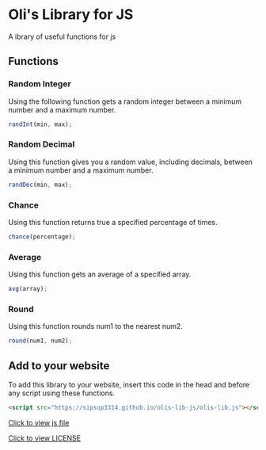 # Oli's Library for JS
A ibrary of useful functions for js
## Functions
### Random Integer
Using the following function gets a random integer between a minimum number and a maximum number.
```js
randInt(min, max);
```

### Random Decimal
Using this function gives you a random value, including decimals, between a minimum number and a maximum number.
```js
randDec(min, max);
```

### Chance
Using this function returns true a specified percentage of times.
```js
chance(percentage);
```
### Average
Using this function gets an average of a specified array.
```js
avg(array);
```
### Round
Using this function rounds num1 to the nearest num2.
```js
round(num1, num2);
```
## Add to your website
To add this library to your website, insert this code in the head and before any script using these functions.
```html
<script src="https://sipsup3314.github.io/olis-lib-js/olis-lib.js"></script>
```
[Click to view js file](olis-lib.js)

[Click to view LICENSE](LICENSE)
